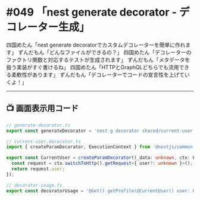 # #049 「nest generate decorator - デコレーター生成」

四国めたん「nest generate decoratorでカスタムデコレーターを簡単に作れます」
ずんだもん「どんなファイルができるの？」
四国めたん「デコレーターのファクトリ関数と対応するテストが生成されます」
ずんだもん「メタデータを扱う実装がすぐ書けるね」
四国めたん「HTTPとGraphQLどちらでも流用できる柔軟性があります」
ずんだもん「デコレーターでコードの宣言性を上げていくよ！」

---

## 📺 画面表示用コード

```typescript
// generate-decorator.ts
export const generateDecorator = 'nest g decorator shared/current-user';

// current-user.decorator.ts
import { createParamDecorator, ExecutionContext } from '@nestjs/common';

export const CurrentUser = createParamDecorator((_data: unknown, ctx: ExecutionContext) => {
  const request = ctx.switchToHttp().getRequest<{ user?: unknown }>();
  return request.user;
});

// decorator-usage.ts
export const decoratorUsage = '@Get() getProfile(@CurrentUser() user: User) { return user; }';
```
